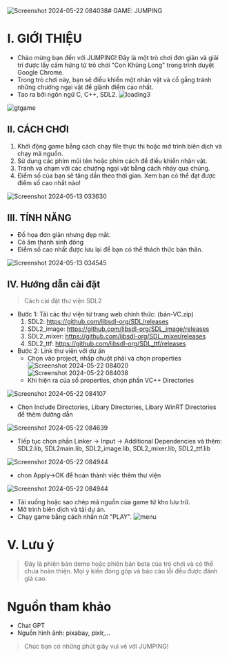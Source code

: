 ![Screenshot 2024-05-22 084038](https://github.com/ntlinhhhhhh/Jumping/assets/160174186/8bab7827-a7a3-46d8-a816-80169e0e0723)# GAME: JUMPING                                    
                                            
# I. GIỚI THIỆU
- Chào mừng bạn đến với JUMPING! Đây là một trò chơi đơn giản và giải trí được lấy cảm hứng từ trò chơi "Con Khủng Long" trong trình duyệt Google Chrome.
-  Trong trò chơi này, bạn sẽ điều khiển một nhân vật và cố gắng tránh những chướng ngại vật để giành điểm cao nhất.
- Tao ra bởi ngôn ngữ C, C++, SDL2.
![loading3](https://github.com/ntlinhhhhhh/Jumping/assets/160174186/bb8a8d13-98c9-4438-a204-4be833fd7ec1)

![gtgame](https://github.com/ntlinhhhhhh/Jumping/assets/160174186/e9af9e70-7bcf-432c-98d4-e4517afaadad)

## II. CÁCH CHƠI

1. Khởi động game bằng cách chạy file thực thi hoặc mở trình biên dịch và chạy mã nguồn.
2. Sử dụng các phím mũi tên hoặc phím cách để điều khiển nhân vật.
3. Tránh va chạm với các chướng ngại vật bằng cách nhảy qua chúng.
4. Điểm số của bạn sẽ tăng dần theo thời gian. Xem bạn có thể đạt được điểm số cao nhất nào!



![Screenshot 2024-05-13 033630](https://github.com/ntlinhhhhhh/Jumping/assets/160174186/11577f17-8735-4bf8-9e08-61feaaf1b310)


## III. TÍNH NĂNG

- Đồ họa đơn giản nhưng đẹp mắt.
- Có âm thanh sinh đông
- Điểm số cao nhất được lưu lại để bạn có thể thách thức bản thân.
  
![Screenshot 2024-05-13 034545](https://github.com/ntlinhhhhhh/Jumping/assets/160174186/691056b5-017f-4fe0-84e3-69ce6f9c2f04)

## IV. Hướng dẫn cài đặt

> Cách cài đặt thư viện SDL2
- Bước 1: Tải các thư viện từ trang web chính thức: (bản-VC.zip)
  1. SDL2: https://github.com/libsdl-org/SDL/releases
  2. SDL2_image: https://github.com/libsdl-org/SDL_image/releases
  3. SDL2_mixer: https://github.com/libsdl-org/SDL_mixer/releases
  4. SDL2_ttf: https://github.com/libsdl-org/SDL_ttf/releases
- Bước 2: Link thư viện với dự án
  + Chọn vào project, nhấp chuột phải và chọn properties
  ![Screenshot 2024-05-22 084020](https://github.com/ntlinhhhhhh/Jumping/assets/160174186/3ade927d-a40d-42f5-8bf7-041a1b9dd3cb)
  ![Screenshot 2024-05-22 084038](https://github.com/ntlinhhhhhh/Jumping/assets/160174186/b9ab65d6-324c-4449-a7b0-fd7b58b0db5a)
  + Khi hiện ra của sổ properties, chọn phần VC++ Directories

![Screenshot 2024-05-22 084107](https://github.com/ntlinhhhhhh/Jumping/assets/160174186/3e057756-dfd0-41de-92f5-acc0cb6318d3)
  + Chọn Include Directories, Libary Directories, Libary WinRT Directories để thêm đường dẫn
    

![Screenshot 2024-05-22 084639](https://github.com/ntlinhhhhhh/Jumping/assets/160174186/8a897d0a-affc-4940-91b8-da551c97beab)

+ Tiếp tục chọn phần Linker -> Input -> Additional Dependencies và thêm: SDL2.lib, SDL2main.lib, SDL2_image.lib, SDL2_mixer.lib, SDL2_ttf.lib


![Screenshot 2024-05-22 084944](https://github.com/ntlinhhhhhh/Jumping/assets/160174186/ff80565e-70df-4390-8ae8-628cf96f478e)
+ chon Apply->OK để hoàn thành việc thêm thư viện

![Screenshot 2024-05-22 084944](https://github.com/ntlinhhhhhh/Jumping/assets/160174186/9f3a5f92-d9e3-4e01-8f11-b396f24f1b60)

- Tải xuống hoặc sao chép mã nguồn của game từ kho lưu trữ.
- Mở trình biên dịch và tải dự án.
- Chạy game bằng cách nhấn nút "PLAY". 
![menu](https://github.com/ntlinhhhhhh/Jumping/assets/160174186/112075f7-d192-4da1-953a-1c0b4871b080)

# V. Lưu ý
> Đây là phiên bản demo hoặc phiên bản beta của trò chơi và có thể chưa hoàn thiện.
> Mọi ý kiến đóng góp và báo cáo lỗi đều được đánh giá cao.

# Nguồn tham khảo
- Chat GPT
- Nguồn hình ảnh: pixabay, pixlr,...
  
> Chúc bạn có những phút giây vui vẻ với JUMPING!


